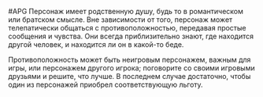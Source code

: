 #APG
Персонаж имеет родственную душу, будь то в романтическом или братском смысле. Вне зависимости от того, персонаж может телепатически общаться с противоположностью, передавая простые сообщения и чувства. Они всегда приблизительно знают, где находится другой человек, и находится ли он в какой-то беде. 

Противоположность может быть неигровым персонажем, важным для игры, или персонажем другого игрока; поговорите со своими игровыми друзьями и решите, что лучше. В последнем случае достаточно, чтобы один из персонажей приобрел соответствующую льготу. 